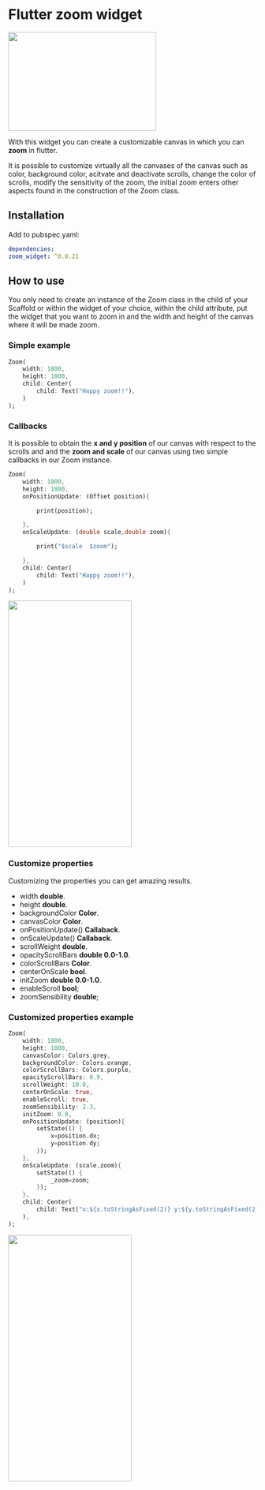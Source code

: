 # Flutter zoom widget

<img src="https://raw.githubusercontent.com/semakers/zoom-widget/master/header.png" data-canonical-src="https://raw.githubusercontent.com/semakers/zoom-widget/master/header.png" width="300" height="200" />

With this widget you can create a customizable canvas in which you can **zoom** in flutter.

It is possible to customize virtually all the canvases of the canvas such as color, background color, acitvate and deactivate scrolls, change the color of scrolls, modify the sensitivity of the zoom, the initial zoom enters other aspects found in the construction of the Zoom class.

## Installation

Add to pubspec.yaml:

```yaml
dependencies:
zoom_widget: ^0.0.21
```
## How to use

You only need to create an instance of the Zoom class in the child of your Scaffold or within the widget of your choice, within the child attribute, put the widget that you want to zoom in and the width and height of the canvas where it will be made zoom.

### Simple example


```dart
Zoom(
    width: 1800,
    height: 1800,
    child: Center(
        child: Text("Happy zoom!!"),
    )
);
```

### Callbacks

It is possible to obtain the **x and y position** of our canvas with respect to the scrolls and and the **zoom and scale** of our canvas using two simple callbacks in our Zoom instance.

```dart
Zoom(
    width: 1800,
    height: 1800,
    onPositionUpdate: (Offset position){

        print(position);

    },
    onScaleUpdate: (double scale,double zoom){

        print("$scale  $zoom");

    },
    child: Center(
        child: Text("Happy zoom!!"),
    )
);
```
<img src="https://raw.githubusercontent.com/semakers/zoom-widget/master/first_example.gif" data-canonical-src="https://raw.githubusercontent.com/semakers/zoom-widget/master/first_example.gif" width="250" height="500" />

### Customize properties


Customizing the properties you can get amazing results.

- width **double**.
- height **double**.
- backgroundColor **Color**.
- canvasColor **Color**.
- onPositionUpdate() **Callaback**.
- onScaleUpdate() **Callaback**.
-  scrollWeight **double**.
- opacityScrollBars **double 0.0-1.0**.
- colorScrollBars **Color**.
- centerOnScale **bool**.
- initZoom **double 0.0-1.0**.
- enableScroll **bool**;
- zoomSensibility  **double**;

### Customized properties example


```dart
Zoom(
    width: 1800,
    height: 1800,
    canvasColor: Colors.grey,
    backgroundColor: Colors.orange,
    colorScrollBars: Colors.purple,
    opacityScrollBars: 0.9,
    scrollWeight: 10.0,
    centerOnScale: true,
    enableScroll: true,
    zoomSensibility: 2.3,
    initZoom: 0.0,
    onPositionUpdate: (position){
        setState(() {
            x=position.dx;
            y=position.dy;
        });
    },
    onScaleUpdate: (scale,zoom){
        setState(() {
            _zoom=zoom;
        });
    },
    child: Center(
        child: Text("x:${x.toStringAsFixed(2)} y:${y.toStringAsFixed(2)} zoom:${_zoom.toStringAsFixed(2)}",style: TextStyle(color: Colors.deepPurple,fontSize: 50),),
    ),
);
```

<img src="https://raw.githubusercontent.com/semakers/zoom-widget/master/second_example.gif" data-canonical-src="https://raw.githubusercontent.com/semakers/zoom-widget/master/second_example.gif" width="250" height="500" />



